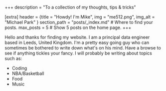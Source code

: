 +++
description = "To a collection of my thoughts, tips & tricks"


[extra]
header = {title = "Howdy! I'm Mike", img = "me512.png", img_alt = "Michael Park" }
section_path = "posts/_index.md"  # Where to find your posts.
max_posts = 5  # Show 5 posts on the home page.
+++

Hello and thanks for finding my website. I am a principal data engineer based
in Leeds, United Kingdom. I'm a pretty easy going guy who can sometimes be
bothered to write down what's on his mind. Have a browse to see if anything
tickles your fancy. I will probably be writing about topics such as:

- Coding
- NBA/Basketball
- Food
- Music


